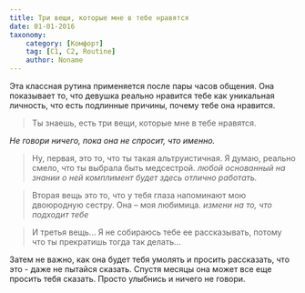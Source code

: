 ```yaml
---
title: Три вещи, которые мне в тебе нравятся
date: 01-01-2016
taxonomy:
    category: [Комфорт]
	tag: [C1, C2, Routine]
	author: Noname
---
```


Эта классная рутина применяется после пары часов общения. Она показывает то, что девушка реально нравится тебе как уникальная личность, что есть подлинные причины, почему тебе она нравится. 

> Ты знаешь, есть три вещи, которые мне в тебе нравятся.

*Не говори ничего, пока она не спросит, что именно.*

> Ну, первая, это то, что ты такая альтруистичная. Я думаю, реально смело, что ты выбрала быть медсестрой. *любой основанный на знании о ней комплимент будет здесь отлично работать.*

> Вторая вещь это то, что у тебя глаза напоминают мою двоюродную сестру. Она – моя любимица. *измени на то, что подходит тебе*

> И третья вещь... Я не собираюсь тебе ее рассказывать, потому что ты прекратишь тогда так делать...

Затем не важно, как она будет тебя умолять и просить рассказать, что это - даже не пытайся сказать. Спустя месяцы она может все еще просить тебя сказать. Просто улыбнись и ничего не говори.